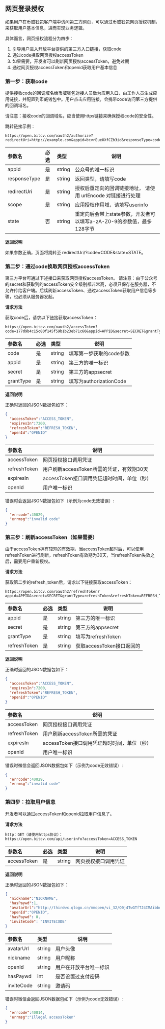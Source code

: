 ## 网页登录授权
如果用户在币威钱包客户端中访问第三方网页，可以通过币威钱包网页授权机制，来获取用户基本信息，进而实现业务逻辑。

具体而言，网页授权流程分为四步：
1. 引导用户进入开放平台提供的第三方入口链接，获取code
2. 通过code换取网页授权accessToken
3. 如果需要，开发者可以刷新网页授权accessToken，避免过期
4. 通过网页授权accessToken和openid获取用户基本信息

### 第一步：获取code
提供接收code的回调域名给币威钱包对接人员做为应用入口，由工作人员生成应用链接，并配置到币威钱包中。用户点击应用链接，会携带code访问第三方提供的回调域名。

请注意：接收code的回调域名，应当使用https链接来确保授权code的安全性。

跳转链接示例：
```
https://open.bitcv.com/oauth2/authorize?redirectUri=http://example.com&appid=bcvrEueUXfCZb3id&responseType=code&scope=userinfo&state=STATE
```

|参数名|必选|类型|说明|
|:----    |:---|:----- |-----   |
|appid |是  |string |公众号的唯一标识|
|responseType |是  |string |返回类型，请填写code   |
|redirectUri |是  |string |授权后重定向的回调链接地址， 请使用 urlEncode 对链接进行处理|
|scope     |是  |string | 应用授权作用域，请填写userinfo    |
|state |否  |string |重定向后会带上state参数，开发者可以填写a-zA-Z0-9的参数值，最多128字节|

**返回说明**

如果参数正确，页面将跳转至 redirectUri/?code=CODE&state=STATE。

### 第二步：通过code换取网页授权accessToken
第三方平台可通过下述接口来获取网页授权accessToken。
请注意：由于公众号的secret和获取到的accessToken安全级别都非常高，必须只保存在服务器，不允许传给客户端。后续刷新accessToken、通过accessToken获取用户信息等步骤，也必须从服务器发起。

**请求方法**

获取code后，请求以下链接获取accessToken：

```
https://open.bitcv.com/oauth2/accessToken?code=177d9b4c15c80f145f59b1b23eb71c60&appid=APPID&secret=SECRET&grantType=authorizationCode
```

|参数名|必选|类型|说明|
|:----    |:---|:----- |-----   |
|code |是  |string |填写第一步获取的code参数   |
|appid |是  |string |第三方的唯一标识|
|secret |是  |string |第三方的appsecret|
|grantType     |是  |string | 填写为authorizationCode    |


**返回说明**

正确时返回的JSON数据包如下：
``` JSON
{ 
  "accessToken":"ACCESS_TOKEN",
  "expiresIn":7200,
  "refreshToken":"REFRESH_TOKEN",
  "openId":"OPENID"
}
```

|参数名|说明|
|:----    |-----   |
|accessToken |网页授权接口调用凭证   |
|refreshToken  |用户刷新accessToken所需的凭证，有效期30天|
|expiresIn |accessToken接口调用凭证超时时间，单位（秒）|
|openId  | 	用户唯一标识    |

错误时会返回JSON数据包如下（示例为code无效错误）:
``` JSON
{
  "errcode":40029,
  "errmsg":"invalid code"
}
```

### 第三步：刷新accessToken（如果需要）
由于accessToken拥有较短的有效期，当accessToken超时后，可以使用refreshToken进行刷新，refreshToken有效期为30天，当refreshToken失效之后，需要用户重新授权。

**请求方法**

获取第二步的refresh_token后，请求以下链接获取accessToken：
```
https://open.bitcv.com/oauth2/refreshToken?appid=APPID&secret=SECRET&grantType=refreshToken&refreshToken=REFRESH_TOKEN
```

|参数名|必选|类型|说明|
|:----    |:---|:----- |-----   |
|appid |是  |string |第三方的唯一标识|
|secret |是  |string |第三方的appsecret|
|grantType     |是  |string | 填写为refreshToken    |
|refreshToken |是  |string |获取accessToken接口返回的|refreshToken   |

**返回说明**

正确时返回的JSON数据包如下：
```JSON
{ 
  "accessToken":"ACCESS_TOKEN",
  "expiresIn":7200,
  "refreshToken":"REFRESH_TOKEN",
  "openId":"OPENID"
}
```

|参数名|说明|
|:----    |-----   |
|accessToken |网页授权接口调用凭证   |
|refreshToken  |用户刷新accessToken所需的凭证|
|expiresIn |accessToken接口调用凭证超时时间，单位（秒）|
|openId  | 	用户唯一标识    |

错误时微信会返回JSON数据包如下（示例为code无效错误）:
``` JSON
{
  "errcode":40029,
  "errmsg":"invalid code"
}
```

### 第四步：拉取用户信息
开发者可以通过accessToken和openid拉取用户信息了。

**请求方法**
```
http：GET（请使用https协议）：
https://open.bitcv.com/api/userinfo?accessToken=ACCESS_TOKEN
```

|参数名|必选|类型|说明|
|:----    |:---|:----- |-----   |
|accessToken |是  |string |网页授权接口调用凭证|

**返回说明**

正确时返回的JSON数据包如下：
``` JSON
{ 
  "nickname":"NICKNAME",
  "hasPaywd":1,
  "avatarUrl":"http://thirdwx.qlogo.cn/mmopen/vi_32/Q0j4TwGTfTJ4IMAibbqsTgEpiapq9iaN4EnaALWYlic7cticqbjuTFU5XIFygL9SKA1bJxdqsuMK1lHK754WAeeXeVQ/132",
  "openId":"OPENID",
  "hasPaywd": 0,
  "inviteCode": "INVITECODE"
}
```

|参数名|类型|说明|
|:-----  |:-----|-----  |
|avatarUrl |string   |用户头像  |
|nickname |string   |用户昵称  |
|openId |string   |用户在开放平台唯一标识  |
|hasPaywd |int   |是否设置过支付密码  |
|inviteCode |string   |邀请码  |

错误时微信会返回JSON数据包如下（示例为code无效错误）:

``` JSON
{
  "errcode":40014,
  "errmsg":"Illegal accessToken"
}
```


